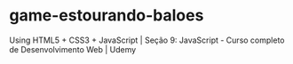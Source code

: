 # game-estourando-baloes
Using HTML5 + CSS3 + JavaScript | Seção 9: JavaScript - Curso completo de Desenvolvimento Web | Udemy
